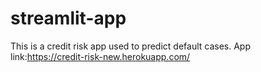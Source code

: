 # streamlit-app
This is a credit risk app used to predict default cases.
App link:https://credit-risk-new.herokuapp.com/
